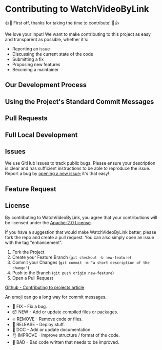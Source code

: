 # Contributing to WatchVideoByLink
👍🎉 First off, thanks for taking the time to contribute! 🎉👍

We love your input! We want to make contributing to this project as easy and transparent as possible, whether it's:
- Reporting an issue
- Discussing the current state of the code
- Submitting a fix
- Proposing new features
- Becoming a maintainer

## Our Development Process

## Using the Project's Standard Commit Messages

## Pull Requests

## Full Local Development

## Issues

We use GitHub issues to track public bugs. Please ensure your description is clear and has sufficient instructions to be able to reproduce the issue. Report a bug by [opening a new issue](https://github.com/MohamedBakoush/WatchVideoByLink/issues); it's that easy!

## Feature Request

## License

By contributing to WatchVideoByLink, you agree that your contributions will be licensed under the [Apache-2.0 License](LICENSE).



If you have a suggestion that would make WatchVideoByLink better, please fork the repo and create a pull request. You can also simply open an issue with the tag "enhancement".

1. Fork the Project
2. Create your Feature Branch (`git checkout -b new-feature`)
3. Commit your Changes (`git commit -m "a short description of the change"`)
4. Push to the Branch (`git push origin new-feature`)
5. Open a Pull Request
    
[Github - Contributing to projects article](https://docs.github.com/en/get-started/quickstart/contributing-to-projects) 

An emoji can go a long way for commit messages.

- 🐛 FIX - Fix a bug.
- 📦 NEW - Add or update compiled files or packages.
- 🔥 REMOVE - Remove code or files.
- 🚀 RELEASE - Deploy stuff.
- 📖 DOC - Add or update documentation.
- 👌 IMPROVE - Improve structure / format of the code.
- 💩 BAD - Bad code written that needs to be improved.
